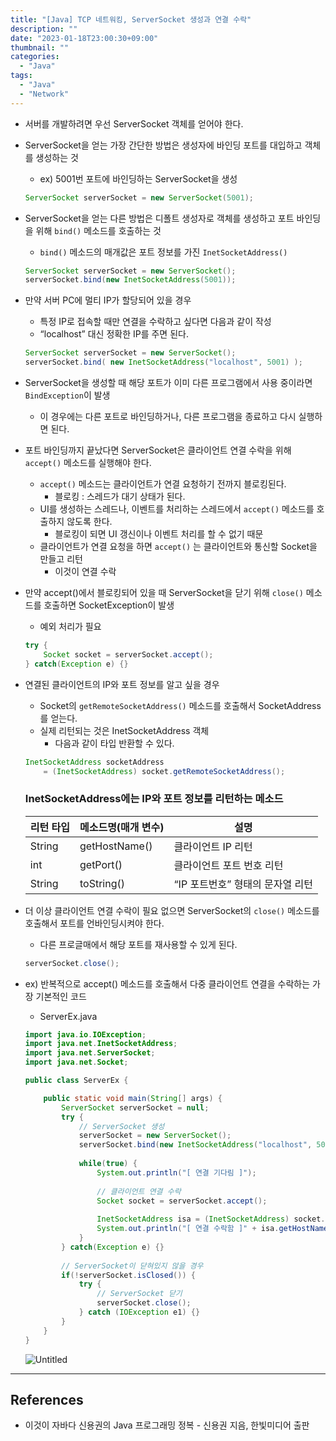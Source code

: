 ```yaml
---
title: "[Java] TCP 네트워킹, ServerSocket 생성과 연결 수락"
description: ""
date: "2023-01-18T23:00:30+09:00"
thumbnail: ""
categories:
  - "Java"
tags:
  - "Java"
  - "Network"
---
```

<!--more-->

- 서버를 개발하려면 우선 ServerSocket 객체를 얻어야 한다.
- ServerSocket을 얻는 가장 간단한 방법은 생성자에 바인딩 포트를 대입하고 객체를 생성하는 것
    - ex) 5001번 포트에 바인딩하는 ServerSocket을 생성
    
    ```java
    ServerSocket serverSocket = new ServerSocket(5001);
    ```
    
- ServerSocket을 얻는 다른 방법은 디폴트 생성자로 객체를 생성하고 포트 바인딩을 위해 `bind()` 메소드를 호출하는 것
    - `bind()` 메소드의 매개값은 포트 정보를 가진 `InetSocketAddress()`
    
    ```java
    ServerSocket serverSocket = new ServerSocket();
    serverSocket.bind(new InetSocketAddress(5001));
    ```
    
- 만약 서버 PC에 멀티 IP가 할당되어 있을 경우
    - 특정 IP로 접속할 때만 연결을 수락하고 싶다면 다음과 같이 작성
    - “localhost” 대신 정확한 IP를 주면 된다.
    
    ```java
    ServerSocket serverSocket = new ServerSocket();
    serverSocket.bind( new InetSocketAddress("localhost", 5001) );
    ```
    
- ServerSocket을 생성할 때 해당 포트가 이미 다른 프로그램에서 사용 중이라면 `BindException`이 발생
    - 이 경우에는 다른 포트로 바인딩하거나, 다른 프로그램을 종료하고 다시 실행하면 된다.
- 포트 바인딩까지 끝났다면 ServerSocket은 클라이언트 연결 수락을 위해 `accept()` 메소드를 실행해야 한다.
    - `accept()` 메소드는 클라이언트가 연결 요청하기 전까지 블로킹된다.
        - 블로킹 : 스레드가 대기 상태가 된다.
    - UI를 생성하는 스레드나, 이벤트를 처리하는 스레드에서 `accept()` 메소드를 호출하지 않도록 한다.
        - 블로킹이 되면 UI 갱신이나 이벤트 처리를 할 수 없기 때문
    - 클라이언트가 연결 요청을 하면 `accept()` 는 클라이언트와 통신할 Socket을 만들고 리턴
        - 이것이 연결 수락
- 만약 accept()에서 블로킹되어 있을 때 ServerSocket을 닫기 위해 `close()` 메소드를 호출하면 SocketException이 발생
    - 예외 처리가 필요
    
    ```java
    try {
    	Socket socket = serverSocket.accept();
    } catch(Exception e) {}
    ```
    
- 연결된 클라이언트의 IP와 포트 정보를 알고 싶을 경우
    - Socket의 `getRemoteSocketAddress()` 메소드를 호출해서 SocketAddress를 얻는다.
    - 실제 리턴되는 것은 InetSocketAddress 객체
        - 다음과 같이 타입 반환할 수 있다.
    
    ```java
    InetSocketAddress socketAddress 
        = (InetSocketAddress) socket.getRemoteSocketAddress();
    ```
    
    ### InetSocketAddress에는 IP와 포트 정보를 리턴하는 메소드
    
    | 리턴 타입 | 메소드명(매개 변수) | 설명 |
    | --- | --- | --- |
    | String | getHostName() | 클라이언트 IP 리턴 |
    | int | getPort() | 클라이언트 포트 번호 리턴 |
    | String | toString() | “IP 포트번호” 형태의 문자열 리턴 |
- 더 이상 클라이언트 연결 수락이 필요 없으면 ServerSocket의 `close()` 메소드를 호출해서 포트를 언바인딩시켜야 한다.
    - 다른 프로글매에서 해당 포트를 재사용할 수 있게 된다.
    
    ```java
    serverSocket.close();
    ```
    
- ex) 반복적으로 accept() 메소드를 호출해서 다중 클라이언트 연결을 수락하는 가장 기본적인 코드
    - ServerEx.java
    
    ```java
    import java.io.IOException;
    import java.net.InetSocketAddress;
    import java.net.ServerSocket;
    import java.net.Socket;
    
    public class ServerEx {
    
    	public static void main(String[] args) {
    		ServerSocket serverSocket = null;
    		try {
    			// ServerSocket 생성
    			serverSocket = new ServerSocket();
    			serverSocket.bind(new InetSocketAddress("localhost", 5001));
    			
    			while(true) {
    				System.out.println("[ 연결 기다림 ]");
    				
    				// 클라이언트 연결 수락
    				Socket socket = serverSocket.accept();
    				
    				InetSocketAddress isa = (InetSocketAddress) socket.getRemoteSocketAddress();
    				System.out.println("[ 연결 수락함 ]" + isa.getHostName());
    			}
    		} catch(Exception e) {}
    		
    		// ServerSocket이 닫혀있지 않을 경우
    		if(!serverSocket.isClosed()) {
    			try {
    				// ServerSocket 닫기
    				serverSocket.close();
    			} catch (IOException e1) {}
    		}
    	}
    }
    ```
    
    ![Untitled](/images/lang_java/inputOutput/ServerSocket_생성과_연결_수락/Untitled.png)
    

---

## References

- 이것이 자바다 신용권의 Java 프로그래밍 정복 - 신용권 지음, 한빛미디어 출판